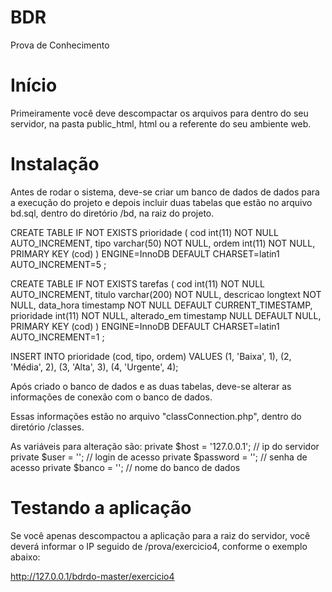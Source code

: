 # BDR
Prova de Conhecimento

# Início
Primeiramente você deve descompactar os arquivos para dentro do seu servidor, na pasta public_html, html ou a referente do seu ambiente web.

# Instalação
Antes de rodar o sistema, deve-se criar um banco de dados de dados para a execução do projeto e depois incluir duas tabelas que estão no arquivo bd.sql, dentro do diretório /bd, na raiz do projeto.

CREATE TABLE IF NOT EXISTS prioridade (
cod int(11) NOT NULL AUTO_INCREMENT,
tipo varchar(50) NOT NULL,
ordem int(11) NOT NULL,
PRIMARY KEY (cod)
) ENGINE=InnoDB  DEFAULT CHARSET=latin1 AUTO_INCREMENT=5 ;

CREATE TABLE IF NOT EXISTS tarefas (
cod int(11) NOT NULL AUTO_INCREMENT,
titulo varchar(200) NOT NULL,
descricao longtext NOT NULL,
data_hora timestamp NOT NULL DEFAULT CURRENT_TIMESTAMP,
prioridade int(11) NOT NULL,
alterado_em timestamp NULL DEFAULT NULL,
PRIMARY KEY (cod)
) ENGINE=InnoDB DEFAULT CHARSET=latin1 AUTO_INCREMENT=1 ;

INSERT INTO prioridade (cod, tipo, ordem) VALUES
(1, 'Baixa', 1),
(2, 'Média', 2),
(3, 'Alta', 3),
(4, 'Urgente', 4);

Após criado o banco de dados e as duas tabelas, deve-se alterar as informações de conexão com o banco de dados.

Essas informações estão no arquivo "classConnection.php", dentro do diretório /classes.

As variáveis para alteração são:
        private $host		= '127.0.0.1'; // ip do servidor
        private $user		= ''; // login de acesso
        private $password	= ''; // senha de acesso
        private $banco		= ''; // nome do banco de dados

# Testando a aplicação
Se você apenas descompactou a aplicação para a raiz do servidor, você deverá informar o IP seguido de /prova/exercicio4, conforme o exemplo abaixo:

http://127.0.0.1/bdrdo-master/exercicio4

